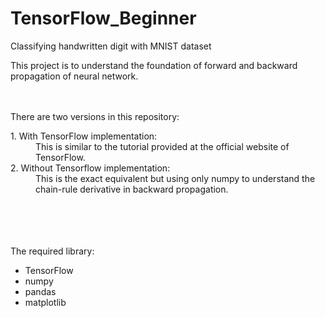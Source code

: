 # TensorFlow_Beginner
Classifying handwritten digit with MNIST dataset

This project is to understand the foundation of forward and backward propagation of neural network.

<br><br/>
There are two versions in this repository:

<dl>
  <dt> 1. With TensorFlow implementation:</dt>
  <dd> This is similar to the tutorial provided at the official website of TensorFlow.</dd>
  
   <dt> 2. Without Tensorflow implementation:</dt>
  <dd> This is the exact equivalent but using only numpy to understand the chain-rule derivative in backward propagation.</dd>
</dl>

<br><br/>
<br><br/>
The required library:
* TensorFlow
* numpy
* pandas
* matplotlib
